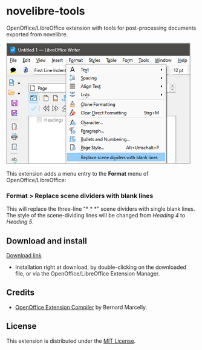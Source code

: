 # novelibre-tools

OpenOffice/LibreOffice extension with tools for post-processing documents exported from novelibre.

![Screenshot](docs/Screenshots/format_menu01.png)


This extension adds a menu entry to the **Format** menu of OpenOffice/LibreOffice:

### Format > Replace scene dividers with blank lines

This will replace the three-line "* * *" scene dividers
with single blank lines. The style of the scene-dividing
lines will be changed from  _Heading 4_  to  _Heading 5_.

## Download and install

[Download link](https://raw.githubusercontent.com/peter88213/novelibre-tools/main/dist/novelibre-tools-0.1.3.oxt)

* Installation right at download, by double-clicking on the downloaded file, or via the OpenOffice/LibreOffice Extension Manager.


## Credits

- [OpenOffice Extension Compiler](https://wiki.openoffice.org/wiki/Extensions_Packager#Extension_Compiler) by Bernard Marcelly.

## License

This extension is distributed under the [MIT License](http://www.opensource.org/licenses/mit-license.php).
